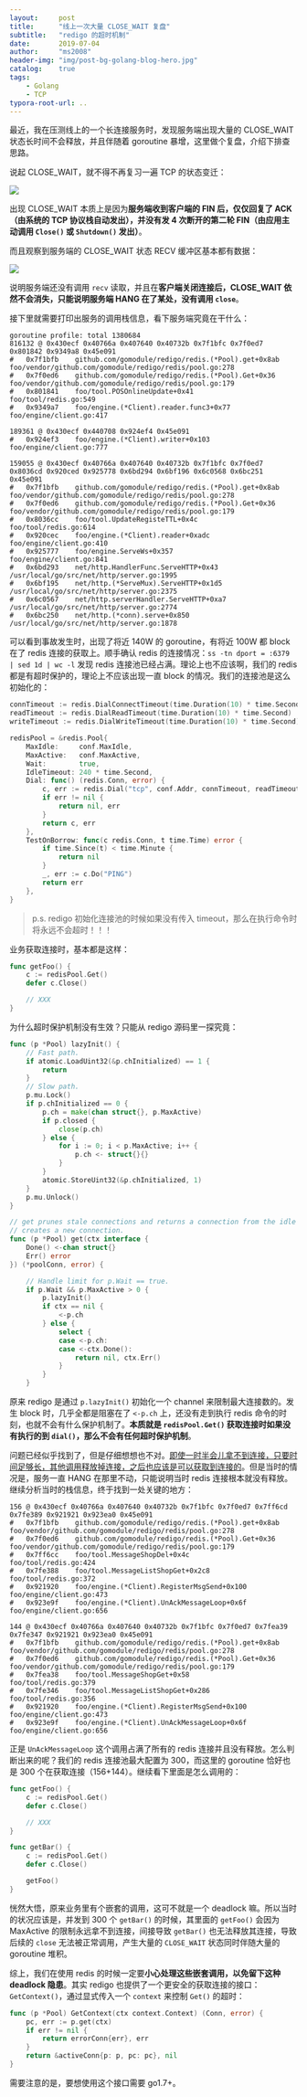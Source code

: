 ```yaml
---
layout:     post
title:      "线上一次大量 CLOSE_WAIT 复盘"
subtitle:   "redigo 的超时机制"
date:       2019-07-04
author:     "ms2008"
header-img: "img/post-bg-golang-blog-hero.jpg"
catalog:    true
tags:
    - Golang
    - TCP
typora-root-url: ..
---
```


最近，我在压测线上的一个长连接服务时，发现服务端出现大量的 CLOSE_WAIT 状态长时间不会释放，并且伴随着 goroutine 暴增，这里做个复盘，介绍下排查思路。

说起 CLOSE_WAIT，就不得不再复习一遍 TCP 的状态变迁：

![](/img/in-post/TCP-State.png)

出现 CLOSE_WAIT 本质上是因为**服务端收到客户端的 FIN 后，仅仅回复了 ACK（由系统的 TCP 协议栈自动发出），并没有发 4 次断开的第二轮 FIN（由应用主动调用 `Close()` 或 `Shutdown()` 发出）**。

而且观察到服务端的 CLOSE_WAIT 状态 RECV 缓冲区基本都有数据：

![](/img/in-post/server-close_wait.png)

说明服务端还没有调用 `recv` 读取，并且在**客户端关闭连接后，CLOSE_WAIT 依然不会消失，只能说明服务端 HANG 在了某处，没有调用 `close`**。

接下里就需要打印出服务的调用栈信息，看下服务端究竟在干什么：

```
goroutine profile: total 1380684
816132 @ 0x430ecf 0x40766a 0x407640 0x40732b 0x7f1bfc 0x7f0ed7 0x801842 0x9349a8 0x45e091
#	0x7f1bfb	github.com/gomodule/redigo/redis.(*Pool).get+0x8ab	foo/vendor/github.com/gomodule/redigo/redis/pool.go:278
#	0x7f0ed6	github.com/gomodule/redigo/redis.(*Pool).Get+0x36	foo/vendor/github.com/gomodule/redigo/redis/pool.go:179
#	0x801841	foo/tool.POSOnlineUpdate+0x41		foo/tool/redis.go:549
#	0x9349a7	foo/engine.(*Client).reader.func3+0x77	foo/engine/client.go:417

189361 @ 0x430ecf 0x440708 0x924ef4 0x45e091
#	0x924ef3	foo/engine.(*Client).writer+0x103	foo/engine/client.go:777

159055 @ 0x430ecf 0x40766a 0x407640 0x40732b 0x7f1bfc 0x7f0ed7 0x8036cd 0x920ced 0x925778 0x6bd294 0x6bf196 0x6c0568 0x6bc251 0x45e091
#	0x7f1bfb	github.com/gomodule/redigo/redis.(*Pool).get+0x8ab	foo/vendor/github.com/gomodule/redigo/redis/pool.go:278
#	0x7f0ed6	github.com/gomodule/redigo/redis.(*Pool).Get+0x36	foo/vendor/github.com/gomodule/redigo/redis/pool.go:179
#	0x8036cc	foo/tool.UpdateRegisteTTL+0x4c		foo/tool/redis.go:614
#	0x920cec	foo/engine.(*Client).reader+0xadc	foo/engine/client.go:410
#	0x925777	foo/engine.ServeWs+0x357			foo/engine/client.go:841
#	0x6bd293	net/http.HandlerFunc.ServeHTTP+0x43			/usr/local/go/src/net/http/server.go:1995
#	0x6bf195	net/http.(*ServeMux).ServeHTTP+0x1d5			/usr/local/go/src/net/http/server.go:2375
#	0x6c0567	net/http.serverHandler.ServeHTTP+0xa7			/usr/local/go/src/net/http/server.go:2774
#	0x6bc250	net/http.(*conn).serve+0x850				/usr/local/go/src/net/http/server.go:1878
```

可以看到事故发生时，出现了将近 140W 的 goroutine，有将近 100W 都 block 在了 redis 连接的获取上。顺手确认 redis 的连接情况：`ss -tn dport = :6379 | sed 1d | wc -l` 发现 redis 连接池已经占满。理论上也不应该啊，我们的 redis 都是有超时保护的，理论上不应该出现一直 block 的情况。我们的连接池是这么初始化的：

```go
connTimeout := redis.DialConnectTimeout(time.Duration(10) * time.Second)
readTimeout := redis.DialReadTimeout(time.Duration(10) * time.Second)
writeTimeout := redis.DialWriteTimeout(time.Duration(10) * time.Second)

redisPool = &redis.Pool{
	MaxIdle:     conf.MaxIdle,
	MaxActive:   conf.MaxActive,
	Wait:        true,
	IdleTimeout: 240 * time.Second,
	Dial: func() (redis.Conn, error) {
		c, err := redis.Dial("tcp", conf.Addr, connTimeout, readTimeout, writeTimeout)
		if err != nil {
			return nil, err
		}
		return c, err
	},
	TestOnBorrow: func(c redis.Conn, t time.Time) error {
		if time.Since(t) < time.Minute {
			return nil
		}
		_, err := c.Do("PING")
		return err
	},
}
```

> p.s. redigo 初始化连接池的时候如果没有传入 timeout，那么在执行命令时将永远不会超时！！！

业务获取连接时，基本都是这样：

```go
func getFoo() {
	c := redisPool.Get()
	defer c.Close()

	// XXX
}
```

为什么超时保护机制没有生效？只能从 redigo 源码里一探究竟：

```go
func (p *Pool) lazyInit() {
	// Fast path.
	if atomic.LoadUint32(&p.chInitialized) == 1 {
		return
	}
	// Slow path.
	p.mu.Lock()
	if p.chInitialized == 0 {
		p.ch = make(chan struct{}, p.MaxActive)
		if p.closed {
			close(p.ch)
		} else {
			for i := 0; i < p.MaxActive; i++ {
				p.ch <- struct{}{}
			}
		}
		atomic.StoreUint32(&p.chInitialized, 1)
	}
	p.mu.Unlock()
}

// get prunes stale connections and returns a connection from the idle list or
// creates a new connection.
func (p *Pool) get(ctx interface {
	Done() <-chan struct{}
	Err() error
}) (*poolConn, error) {

	// Handle limit for p.Wait == true.
	if p.Wait && p.MaxActive > 0 {
		p.lazyInit()
		if ctx == nil {
			<-p.ch
		} else {
			select {
			case <-p.ch:
			case <-ctx.Done():
				return nil, ctx.Err()
			}
		}
	}
```

原来 redigo 是通过 `p.lazyInit()` 初始化一个 channel 来限制最大连接数的。发生 block 时，几乎全都是阻塞在了 `<-p.ch` 上，还没有走到执行 redis 命令的时刻，也就不会有什么保护机制了。**本质就是 `redisPool.Get()` 获取连接时如果没有执行的到 `dial()`，那么不会有任何超时保护机制**。

问题已经似乎找到了，但是仔细想想也不对。<u>即使一时半会儿拿不到连接，只要时间足够长，其他调用释放掉连接，之后也应该是可以获取到连接的</u>。但是当时的情况是，服务一直 HANG 在那里不动，只能说明当时 redis 连接根本就没有释放。继续分析当时的栈信息，终于找到一处关键的地方：

```
156 @ 0x430ecf 0x40766a 0x407640 0x40732b 0x7f1bfc 0x7f0ed7 0x7ff6cd 0x7fe389 0x921921 0x923ea0 0x45e091
#	0x7f1bfb	github.com/gomodule/redigo/redis.(*Pool).get+0x8ab		foo/vendor/github.com/gomodule/redigo/redis/pool.go:278
#	0x7f0ed6	github.com/gomodule/redigo/redis.(*Pool).Get+0x36		foo/vendor/github.com/gomodule/redigo/redis/pool.go:179
#	0x7ff6cc	foo/tool.MessageShopDel+0x4c			foo/tool/redis.go:424
#	0x7fe388	foo/tool.MessageListShopGet+0x2c8		foo/tool/redis.go:372
#	0x921920	foo/engine.(*Client).RegisterMsgSend+0x100	foo/engine/client.go:473
#	0x923e9f	foo/engine.(*Client).UnAckMessageLoop+0x6f	foo/engine/client.go:656

144 @ 0x430ecf 0x40766a 0x407640 0x40732b 0x7f1bfc 0x7f0ed7 0x7fea39 0x7fe347 0x921921 0x923ea0 0x45e091
#	0x7f1bfb	github.com/gomodule/redigo/redis.(*Pool).get+0x8ab		foo/vendor/github.com/gomodule/redigo/redis/pool.go:278
#	0x7f0ed6	github.com/gomodule/redigo/redis.(*Pool).Get+0x36		foo/vendor/github.com/gomodule/redigo/redis/pool.go:179
#	0x7fea38	foo/tool.MessageShopGet+0x58			foo/tool/redis.go:379
#	0x7fe346	foo/tool.MessageListShopGet+0x286		foo/tool/redis.go:356
#	0x921920	foo/engine.(*Client).RegisterMsgSend+0x100	foo/engine/client.go:473
#	0x923e9f	foo/engine.(*Client).UnAckMessageLoop+0x6f	foo/engine/client.go:656
```

正是 `UnAckMessageLoop` 这个调用占满了所有的 redis 连接并且没有释放。怎么判断出来的呢？我们的 redis 连接池最大配置为 300，而这里的 goroutine 恰好也是 300 个在获取连接（156+144）。继续看下里面是怎么调用的：

```go
func getFoo() {
	c := redisPool.Get()
	defer c.Close()

	// XXX
}

func getBar() {
	c := redisPool.Get()
	defer c.Close()

	getFoo()
}
```

恍然大悟，原来业务里有个嵌套的调用，这可不就是一个 deadlock 嘛。所以当时的状况应该是，并发到 300 个 `getBar()` 的时候，其里面的 `getFoo()` 会因为 MaxActive 的限制永远拿不到连接，间接导致 `getBar()` 也无法释放其连接，导致后续的 `close` 无法被正常调用，产生大量的 `CLOSE_WAIT` 状态同时伴随大量的 goroutine 堆积。

综上，我们在使用 redis 的时候一定要**小心处理这些嵌套调用，以免留下这种 deadlock 隐患**。其实 redigo 也提供了一个更安全的获取连接的接口：`GetContext()`，通过显式传入一个 `context` 来控制 `Get()` 的超时：

```go
func (p *Pool) GetContext(ctx context.Context) (Conn, error) {
	pc, err := p.get(ctx)
	if err != nil {
		return errorConn{err}, err
	}
	return &activeConn{p: p, pc: pc}, nil
}
```

需要注意的是，要想使用这个接口需要 go1.7+。
